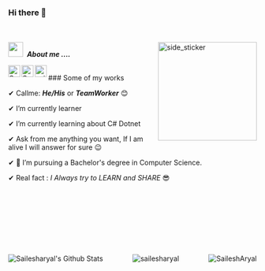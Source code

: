 ### Hi there 👋  
<br><br>
<img align="right" width=200px height=200px alt="side_sticker" src="https://media.giphy.com/media/TEnXkcsHrP4YedChhA/giphy.gif" />
<img src="https://media.giphy.com/media/iY8CRBdQXODJSCERIr/giphy.gif" width="30px">
&nbsp;***About me ....***<br>

<a href="https://www.linkedin.com/in/sailesh_aryal00/">
  <img align="left" alt="Sailesh's LinkdeIn" width="24px" src="https://cdn.jsdelivr.net/npm/simple-icons@v3/icons/linkedin.svg" />
</a>
<a href="https://www.instagram.com/sailesh_aryal00/">
  <img align="left" alt="Sailesh's Instagram" width="24px" src="https://cdn.jsdelivr.net/npm/simple-icons@v3/icons/instagram.svg" />
</a>
<a href="https://www.facebook.com/sailesharyal40">
  <img align="left" alt="sailesh's Facebook" width="24px" src="https://cdn.jsdelivr.net/npm/simple-icons@v3/icons/facebook.svg" />
</a>


<br>  
### Some of my works <br>

✔ Callme: ***He/His*** or ***TeamWorker*** 😊 <br>

✔ I’m currently learner<br>

✔ I’m currently learning about C# Dotnet <br> 

✔ Ask from me anything you want, If I am alive I will answer for sure 😉<br>

✔ 💼 I’m pursuing a Bachelor's degree in Computer Science. <br>

✔ Real fact : *I Always try to LEARN and SHARE* 😎<br><br><br><br>
  
   
<br><br><br><br>

<p align='Left'>
  <img align="left" src="https://github-readme-stats.vercel.app/api?username=Sailesharyal&show_icons=true&title_color=fff&icon_color=79ff97&text_color=efefef&bg_color=24292e" alt="Sailesharyal's Github Stats">
</p>

<p align='Right'>
  <img align="Right" src="https://github-readme-stats.vercel.app/api/top-langs?username=Sailesharyal&show_icons=true&locale=en&layout=compact&theme=chartreuse-dark" alt="SaileshAryal" />  
</p>      
  
<p align='center'>  
   <img align="center" src="https://github-profile-trophy.vercel.app/?username=Sailesharyal&theme=juicyfresh&no-bg=true" alt="sailesharyal" />  

</p>
